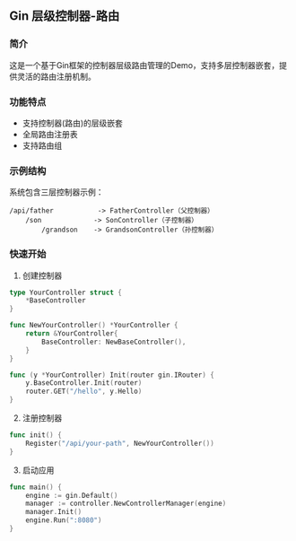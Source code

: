 ## Gin 层级控制器-路由

### 简介

这是一个基于Gin框架的控制器层级路由管理的Demo，支持多层控制器嵌套，提供灵活的路由注册机制。

### 功能特点

- 支持控制器(路由)的层级嵌套
- 全局路由注册表
- 支持路由组

### 示例结构

系统包含三层控制器示例：
```
/api/father           -> FatherController（父控制器）
    /son             -> SonController（子控制器）
        /grandson    -> GrandsonController（孙控制器）
```

### 快速开始

1. 创建控制器
```go
type YourController struct {
    *BaseController
}

func NewYourController() *YourController {
    return &YourController{
        BaseController: NewBaseController(),
    }
}

func (y *YourController) Init(router gin.IRouter) {
    y.BaseController.Init(router)
    router.GET("/hello", y.Hello)
}
```

2. 注册控制器
```go
func init() {
    Register("/api/your-path", NewYourController())
}
```

3. 启动应用
```go
func main() {
    engine := gin.Default()
    manager := controller.NewControllerManager(engine)
    manager.Init()
    engine.Run(":8080")
}
```

